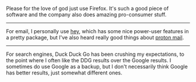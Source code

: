 Please for the love of god just use Firefox. It's such a good piece of software and the company also does amazing pro-consumer stuff.

------------------------

For email, I personally use [hey](https://www.hey.com/), which has some nice power-user features in a pretty package, but I've also heard really good things about [proton mail](https://proton.me/mail).

----------------------

For search engines, Duck Duck Go has been crushing my expectations, to the point where I often like the DDG results over the Google results. I sometimes do use Google as a backup, but I don't necessarily think Google has better results, just somewhat different ones.
